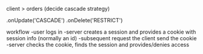 client > orders (decide cascade strategy)

.onUpdate('CASCADE')
.onDelete('RESTRICT')

workflow
-user logs in
-server creates a session and provides a cookie with session info (normally an id)
-subsequent request the client send the cookie
-server checks the cookie, finds the session and provides/denies access

